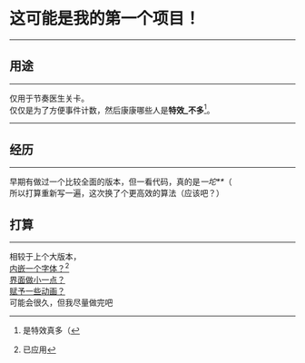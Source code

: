 # 这可能是我的第一个项目！  
- - -  
## 用途  
- - -  
仅用于节奏医生关卡。  
仅仅是为了方便事件计数，然后康康哪些人是**特效_不多**[^1]。  
- - -
## 经历  
- - -
早期有做过一个比较全面的版本，但一看代码，真的是*一坨\*\**（  
所以打算重新写一遍，这次换了个更高效的算法（应该吧？）  
## 打算  
- - -
相较于上个大版本，  
<u>内嵌一个字体？[^2]</u>  
<u>界面做小一点？</u>  
<u>赋予一些动画？</u>  
可能会很久，但我尽量做完吧  
[^1]: 是特效真多（ 
[^2]: 已应用 
